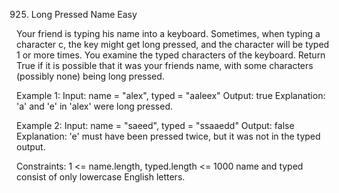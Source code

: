 925. Long Pressed Name
Easy

Your friend is typing his name into a keyboard. Sometimes, when typing a character c, the key might get long pressed, and the character will be typed 1 or more times.
You examine the typed characters of the keyboard. Return True if it is possible that it was your friends name, with some characters (possibly none) being long pressed.

Example 1:
Input: name = "alex", typed = "aaleex"
Output: true
Explanation: 'a' and 'e' in 'alex' were long pressed.

Example 2:
Input: name = "saeed", typed = "ssaaedd"
Output: false
Explanation: 'e' must have been pressed twice, but it was not in the typed output.
 
Constraints:
1 <= name.length, typed.length <= 1000
name and typed consist of only lowercase English letters.
